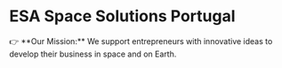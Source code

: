 # ESA Space Solutions Portugal

<aside>
👉 **Our Mission:** We support entrepreneurs with innovative ideas to develop their business in space and on Earth.
</aside>
